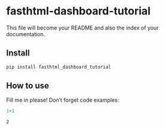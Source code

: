 # fasthtml-dashboard-tutorial


<!-- WARNING: THIS FILE WAS AUTOGENERATED! DO NOT EDIT! -->

This file will become your README and also the index of your
documentation.

## Install

``` sh
pip install fasthtml_dashboard_tutorial
```

## How to use

Fill me in please! Don’t forget code examples:

``` python
1+1
```

    2
